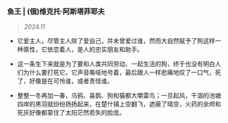### 鱼王 | (俄)维克托·阿斯塔菲耶夫<!-- {docsify-ignore} -->

> *2024.11*

- 它爱主人，尽管主人除了爱自己，并未曾爱过谁，然而大自然赋予了狗这样一种禀性，它依恋着人，是人的忠实朋友和助手。

- 这一条生下来就是为了要和人类共同劳动、一起生活的狗，终于也没有明白人们为什么要打死它，它声音嘶哑地号着，最后跟人一样悲痛地叹了一口气，死了，好像是在可怜谁，或者责怪谁。

- 整整一冬再加一春，乌鸦、喜鹊、狗和猫都大嚼雷鸟；一旦起风，干涸的池塘四岸的黑羽就纷纷扬扬起来，在楚什镇上空翻飞，遮蔽了晴空，火药的余烬和死灰好像都蒙住了太阳茫然若失的脸庞。